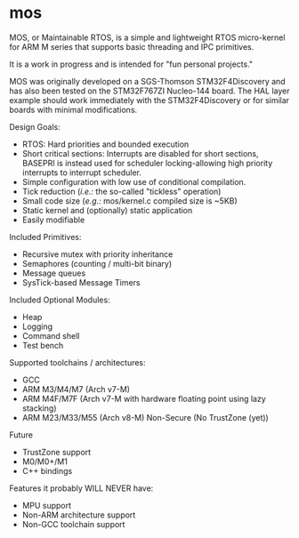 # mos
MOS, or Maintainable RTOS, is a simple and lightweight RTOS micro-kernel for ARM M series that supports basic threading and IPC primitives.

It is a work in progress and is intended for "fun personal projects."

MOS was originally developed on a SGS-Thomson STM32F4Discovery and has also been tested on the STM32F767ZI Nucleo-144 board.  The HAL layer example should work immediately with the STM32F4Discovery or for similar boards with minimal modifications.

Design Goals:
* RTOS: Hard priorities and bounded execution
* Short critical sections: Interrupts are disabled for short sections, BASEPRI is instead used for scheduler locking-allowing high priority interrupts to interrupt scheduler.
* Simple configuration with low use of conditional compilation.
* Tick reduction (_i.e.:_ the so-called "tickless" operation)
* Small code size (_e.g.:_ mos/kernel.c compiled size is ~5KB)
* Static kernel and (optionally) static application
* Easily modifiable

Included Primitives:
* Recursive mutex with priority inheritance
* Semaphores (counting / multi-bit binary)
* Message queues
* SysTick-based Message Timers

Included Optional Modules:
* Heap
* Logging
* Command shell
* Test bench

Supported toolchains / architectures:
* GCC
* ARM M3/M4/M7 (Arch v7-M)
* ARM M4F/M7F (Arch v7-M with hardware floating point using lazy stacking)
* ARM M23/M33/M55 (Arch v8-M) Non-Secure (No TrustZone (yet))

Future
* TrustZone support
* M0/M0+/M1
* C++ bindings

Features it probably WILL NEVER have:
* MPU support
* Non-ARM architecture support
* Non-GCC toolchain support
